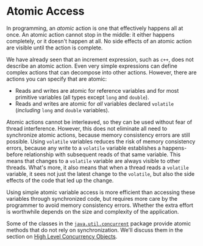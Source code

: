 
# Atomic Access

In programming, an *atomic* action is one that effectively happens all at once. An atomic action cannot stop in the middle: it either happens completely, or it doesn't happen at all. No side effects of an atomic action are visible until the action is complete.

We have already seen that an increment expression, such as `c++`, does not describe an atomic action. Even very simple expressions can define complex actions that can decompose into other actions. However, there are actions you can specify that are atomic:

- Reads and writes are atomic for reference variables and for most primitive variables (all types except `long` and `double`).
- Reads and writes are atomic for *all* variables declared `volatile` (*including* `long` and `double` variables).

Atomic actions cannot be interleaved, so they can be used without fear of thread interference. However, this does not eliminate all need to synchronize atomic actions, because memory consistency errors are still possible. Using `volatile` variables reduces the risk of memory consistency errors, because any write to a `volatile` variable establishes a happens-before relationship with subsequent reads of that same variable. This means that changes to a `volatile` variable are always visible to other threads. What's more, it also means that when a thread reads a `volatile` variable, it sees not just the latest change to the `volatile`, but also the side effects of the code that led up the change.

Using simple atomic variable access is more efficient than accessing these variables through synchronized code, but requires more care by the programmer to avoid memory consistency errors. Whether the extra effort is worthwhile depends on the size and complexity of the application.

Some of the classes in the 
[`java.util.concurrent`](https://docs.oracle.com/javase/8/docs/api/java/util/concurrent/package-summary.html) package provide atomic methods that do not rely on synchronization. We'll discuss them in the section on [High Level Concurrency Objects](highlevel.html).
